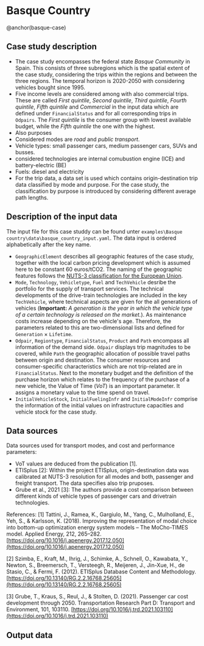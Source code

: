 # Basque Country
@anchor(basque-case)


## Case study description
* The case study encompasses the federal state *Basque Community* in Spain. This consists of three subregions which is the spatial extent of the case study, considering the trips within the regions and between the three regions. The temporal horizon is 2020-2050 with considering vehicles bought since 1995. 
* Five income levels are considered among with also commercial trips. These are called *First quintile*, *Second quintile*, *Third quintile*, *Fourth quintile*, *Fifth quintile* and *Commercial* in the input data which are defined under `FinancialStatus` and for all corresponding trips in `Odpairs`. The *First quintile* is the consumer group with lowest available budget, while the *Fifth quintile* the one with the highest.
* Also purposes 
* Considered modes are *road* and *public transport*.
* Vehicle types: small passenger cars, medium passenger cars, SUVs and busses.
* considered technologies are internal comubustion engine (ICE) and battery-electric (BE)
* Fuels: diesel and electricity
* For the trip data, a data set is used which contains origin-destination trip data classified by mode and purpose. For the case study, the classification by purpose is introduced by considering different average path lengths. 

## Description of the input data
The input file for this case studdy can be found unter `examples\Basque country\data\basque_country_input.yaml`. The data input is ordered alphabetically after the key name. 
* `GeographicElement` describes all geographic features of the case study, together with the local carbon pricing development which is assumed here to be constant 60 euros/tCO2. The naming of the geographic features follows the [NUTS-3 classification for the European Union](https://ec.europa.eu/eurostat/web/nuts).
* `Mode`, `Technology`, `Vehicletype`, `Fuel` and `TechVehicle` desribe the portfolio for the supply of transport services. The technical developments of the drive-train technologies are included in the key `TechVehicle`, where technical aspects are given for the all generations of vehicles (__Important:__ *A generation is the year in which the vehicle type of a certain technology is released on the market.*). As maintenance costs increase depending on the vehicle's age. Therefore, the parameters related to this are two-dimensional lists and defined for `Generation` $\times$ `Lifetime`. 
* `Odpair`, `Regiontype`,  `FinancialStatus`, `Product` and `Path` encompass all information of the demand side. `Odpair` displays trip magnitudes to be covered, while `Path` the geographic allocation of possible travel paths between origin and destination. The consumer resources and consumer-specific characteristics which are not trip-related are in `FinancialStatus`. Next to the monetary budget and the definition of the purchase horizon which relates to the frequency of the purchase of a new vehicle, the Value of Time (*VoT*) is an important parameter. It assigns a monetary value to the time spend on travel. 
* `InitialVehicleStock`, `InitialFuelingInfr` and `InitialModeInfr` comprise the information of the initial values on infrastructure capacities and vehicle stock for the case study.

## Data sources
Data sources used for transport modes, and cost and performance parameters:
* VoT values are deduced from the publication [1].
* ETISplus [2]: Within the project ETISplus, origin-destination data was calibrated at NUTS-3 resolution for all modes and both, passenger and freight transport. The data specifies also trip pruposes.
* Grube et al., 2021 [3]: The authors provide a cost comparison between different kinds of vehicle types of passenger cars and drivetrain technologies.

References:
[1] Tattini, J., Ramea, K., Gargiulo, M., Yang, C., Mulholland, E., Yeh, S., & Karlsson, K. (2018). Improving the representation of modal choice into bottom-up optimization energy system models – The MoCho-TIMES model. Applied Energy, 212, 265–282. [https://doi.org/10.1016/j.apenergy.2017.12.050](https://doi.org/10.1016/j.apenergy.2017.12.050)

[2] Szimba, E., Kraft, M., Ihrig, J., Schimke, A., Schnell, O., Kawabata, Y., Newton, S., Breemersch, T., Versteegh, R., Meijeren, J., Jin-Xue, H., de Stasio, C., & Fermi, F. (2012). ETISplus Database Content and Methodology. [https://doi.org/10.13140/RG.2.2.16768.25605](https://doi.org/10.13140/RG.2.2.16768.25605)

[3] Grube, T., Kraus, S., Reul, J., & Stolten, D. (2021). Passenger car cost development through 2050. Transportation Research Part D: Transport and Environment, 101, 103110. [https://doi.org/10.1016/j.trd.2021.103110](https://doi.org/10.1016/j.trd.2021.103110)

## Output data

